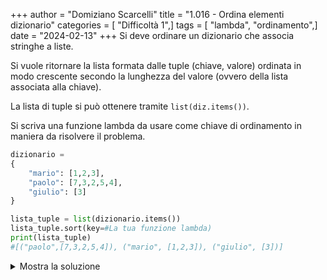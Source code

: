 +++
author = "Domiziano Scarcelli"
title = "1.016 - Ordina elementi dizionario"
categories = [ "Difficoltà 1",]
tags = [ "lambda", "ordinamento",]
date = "2024-02-13"
+++
Si deve ordinare un dizionario che associa stringhe a liste.

Si vuole ritornare la lista formata dalle tuple (chiave, valore) ordinata in modo crescente secondo la lunghezza del valore (ovvero della lista associata alla chiave).

La lista di tuple si può ottenere tramite `list(diz.items())`.

Si scriva una funzione lambda da usare come chiave di ordinamento in maniera da risolvere il problema.

```python
dizionario = 
{
	"mario": [1,2,3],
	"paolo": [7,3,2,5,4],
	"giulio": [3]
}

lista_tuple = list(dizionario.items())
lista_tuple.sort(key=#La tua funzione lambda)
print(lista_tuple)
#[("paolo",[7,3,2,5,4]), ("mario", [1,2,3]), ("giulio", [3])]
```

<details>
<summary>Mostra la soluzione</summary>

```python
def ordina_elementi(dizionario):
	items = list(dizionario.items())
	items.sort(key=lambda tupla: len(tupla[1]))
	return items

# Items sarà ordinato secondo la lunghezza del secondo elemento della tupla
# Ovvero il valore associato ad ogni chiave del dizionario
```
</details>
